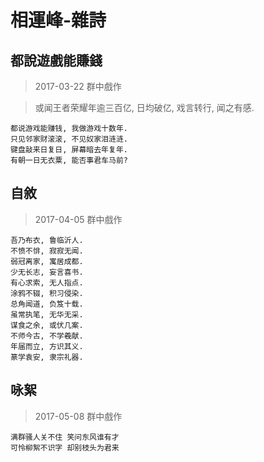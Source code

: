 # 相運峰-雜詩

## 都說遊戲能賺錢

> 2017-03-22 群中戲作

> 或闻王者荣耀年逾三百亿, 日均破亿, 戏言转行, 闻之有感.

```
都说游戏能赚钱, 我做游戏十数年.
只见邻家财滚滚, 不见奴家泪涟涟.
键盘敲来日复日, 屏幕暗去年复年.
有朝一日无衣粟, 能否事君车马前?
```

## 自敘

> 2017-04-05 群中戲作

```
吾乃布衣, 鲁临沂人.
不愤不悱, 寂寂无闻.
弱冠离家, 寓居成都.
少无长志, 妄言喜书.
有心求索, 无人指点.
涂鸦不辍, 积习侵染.
总角闻道, 负笈十载.
虽常执笔, 无华无采.
谋食之余, 或伏几案.
不师今古, 不学羲献.
年届而立, 方识其义.
篆学袁安, 隶宗礼器.
```

## 咏絮

> 2017-05-08 群中戲作

```
满群骚人关不住 笑问东风谁有才
可怜柳絮不识字 却别枝头为君来
```
